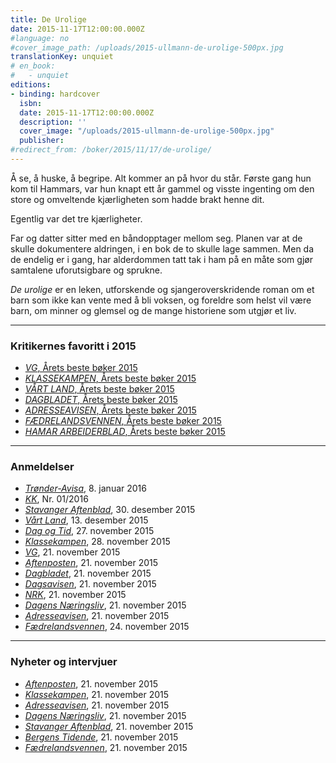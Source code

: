 ```yaml
---
title: De Urolige
date: 2015-11-17T12:00:00.000Z
#language: no
#cover_image_path: /uploads/2015-ullmann-de-urolige-500px.jpg
translationKey: unquiet
# en_book:
#   - unquiet
editions:
- binding: hardcover
  isbn: 
  date: 2015-11-17T12:00:00.000Z
  description: ''
  cover_image: "/uploads/2015-ullmann-de-urolige-500px.jpg"
  publisher: 
#redirect_from: /boker/2015/11/17/de-urolige/
---
```

&Aring; se, &aring; huske, &aring; begripe. Alt kommer an p&aring; hvor du st&aring;r. F&oslash;rste gang hun kom til Hammars, var hun knapt ett &aring;r gammel og visste ingenting om den store og omveltende kj&aelig;rligheten som hadde brakt henne dit.

Egentlig var det tre kj&aelig;rligheter.

Far og datter sitter med en b&aring;ndopptager mellom seg. Planen var at de skulle dokumentere aldringen, i en bok de to skulle lage sammen. Men da de endelig er i gang, har alderdommen tatt tak i ham p&aring; en m&aring;te som gj&oslash;r samtalene uforutsigbare og sprukne.

*De urolige* er en leken, utforskende og sjangeroverskridende roman om et barn som ikke kan vente med &aring; bli voksen, og foreldre som helst vil v&aelig;re barn, om minner og glemsel og de mange historiene som utgj&oslash;r et liv.


---

### Kritikernes favoritt i 2015


* [*VG*, Årets beste bøker 2015](/uploads/VG_12-12-2015_(Best_of_the_year_2015).pdf)
* [*KLASSEKAMPEN*, Årets beste bøker 2015](/uploads/Klassekampen_12-12-2015_(Best_of_the_year_2015).pdf)
* [*VÅRT LAND*, Årets beste bøker 2015](/uploads/Vart_Land_12-12-2015_(Best_of_the_year).pdf)
* [*DAGBLADET*, Årets beste bøker 2015](/uploads/Dagbladet_15-12-2015_(Best_of_the_year_2015).pdf)
* [*ADRESSEAVISEN*, Årets beste bøker 2015](/uploads/Adresseavisen_30-11-2015_(Best_of_the_year).pdf)
* [*FÆDRELANDSVENNEN*, Årets beste bøker 2015](/uploads/faedrelandsvennen_22-12-2015_(Best_of_the_year).pdf)
* [*HAMAR ARBEIDERBLAD*, Årets beste bøker 2015](/uploads/Hamar_Arbeiderblad_17-12-2015_(Best_of_the_year).pdf)

---

### Anmeldelser


* [*Trønder-Avisa*](/uploads/Tronder-Avisa_8-1-2016_(review).pdf), 8. januar 2016
* [*KK*](/uploads/KK_8-1-2016_(review).pdf), Nr. 01/2016
* [*Stavanger Aftenblad*](http://www.aftenbladet.no/kultur/anmeldelser/bokanmeldelser/En-av-arets-beste-utgivelser-3838740.html), 30. desember 2015   
* [*Vårt Land*](http://www.vl.no/kultur/anmeldelse/scener-fra-et-familieliv-1.587753), 13. desember 2015   
* [*Dag og Tid*](/uploads/2015-11-27-dag-og-tid.pdf), 27. november 2015   
* [*Klassekampen*](/uploads/2015-11-28-Klassekampen.pdf), 28. november 2015  
* [*VG*](/uploads/VG_21_11_2015_(review).pdf), 21. november 2015  
* [*Aftenposten*](/uploads/Aftenposten_21_11_2015_(review).pdf), 21. november 2015  
* [*Dagbladet*](/uploads/Dagbladet_21_11_2015_(review).pdf), 21. november 2015  
* [*Dagsavisen*](/uploads/Dagsavisen_21_11_2015_(review).pdf), 21. november 2015  
* [*NRK*](http://www.nrk.no/kultur/bok/bokmelding-av-de-urolige-av-linn-ullmann-1.12664163), 21. november 2015  
* [*Dagens Næringsliv*](/uploads/Dagens_Næringsliv_21_11_2015_(review).pdf), 21. november 2015  
* [*Adresseavisen*](/uploads/Adresseavisen_21_11_2015_(review).pdf), 21. november 2015  
* [*Fædrelandsvennen*](/uploads/Fædrelandsvennen_24_11_2015_(review).pdf), 24. november 2015

---

### Nyheter og intervjuer

* [*Aftenposten*](/uploads/Aftenposten__21_11_2015_(interview).pdf), 21. november 2015  
* [*Klassekampen*](/uploads/Klassekampen_21_11_2015_(interview).pdf), 21. november 2015  
* [*Adresseavisen*](/uploads/Adresseavisen_21_11_2015_(interview).pdf), 21. november 2015  
* [*Dagens Næringsliv*](/uploads/Dagens_Næringsliv_21_11_2015_(interview).pdf), 21. november 2015  
* [*Stavanger Aftenblad*](/uploads/Stavanger_Aftenblad_21_11_2015_(interview).pdf), 21. november 2015  
* [*Bergens Tidende*](/uploads/Bergens_Tidende__21_11_2015_(interview).pdf), 21. november 2015  
* [*Fædrelandsvennen*](/uploads/Fædrelandsvennen_21_11_2015_(interview).pdf), 21. november 2015
